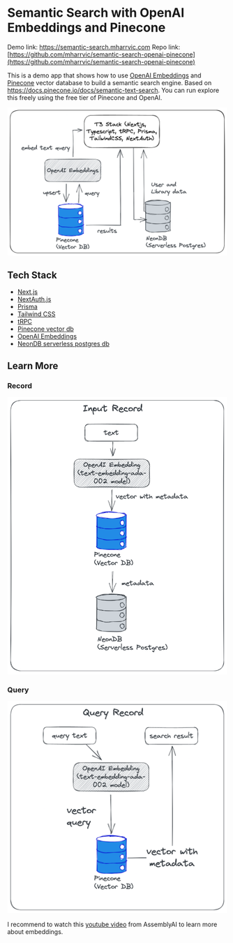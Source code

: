 # Semantic Search with OpenAI Embeddings and Pinecone

Demo link: https://semantic-search.mharrvic.com
Repo link: [https://github.com/mharrvic/semantic-search-openai-pinecone](https://github.com/mharrvic/semantic-search-openai-pinecone)

This is a demo app that shows how to use [OpenAI Embeddings](https://beta.openai.com/docs/guides/embeddings) and [Pinecone](https://pinecone.io) vector database to build a semantic search engine. Based on https://docs.pinecone.io/docs/semantic-text-search. You can run explore this freely using the free tier of Pinecone and OpenAI.

![semantic-search-openai-pinecone.png](semantic-search-openai-pinecone.png)

## Tech Stack

- [Next.js](https://nextjs.org)
- [NextAuth.js](https://next-auth.js.org)
- [Prisma](https://prisma.io)
- [Tailwind CSS](https://tailwindcss.com)
- [tRPC](https://trpc.io)
- [Pinecone vector db](https://pinecone.io)
- [OpenAI Embeddings](https://beta.openai.com/docs/guides/embeddings)
- [NeonDB serverless postgres db](neon.tech)

## Learn More

### Record

![semantic-search-openai-pinecone-input.png](semantic-search-openai-pinecone-input.png)

### Query

![semantic-search-openai-pinecone-query.png](semantic-search-openai-pinecone-query.png)

I recommend to watch this [youtube video](https://www.youtube.com/watch?v=5MaWmXwxFNQ) from AssemblyAI to learn more about embeddings.
